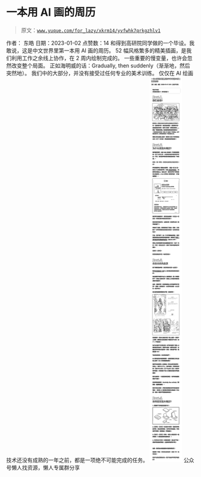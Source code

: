 # 一本用 AI 画的周历

> 原文：[`www.yuque.com/for_lazy/xkrm14/yvfwhk7qrkgzhlv1`](https://www.yuque.com/for_lazy/xkrm14/yvfwhk7qrkgzhlv1)

<ne-p id="uf54db4b4" data-lake-id="uf54db4b4"><ne-text id="u109d8c8f">作者： 东皓</ne-text></ne-p> <ne-p id="u5c043053" data-lake-id="u5c043053"><ne-text id="ud7532b32">日期：2023-01-02</ne-text></ne-p> <ne-p id="uc7148335" data-lake-id="uc7148335"><ne-text id="u19d2f15f">点赞数：</ne-text><ne-text id="u0568007c" ne-bold="true">14</ne-text></ne-p> <ne-hole id="u90bb1b6b" data-lake-id="u90bb1b6b"><ne-card data-card-name="hr" data-card-type="block" id="BHTGK" data-event-boundary="card"><ne-p id="u50a7915b" data-lake-id="u50a7915b"><ne-text id="ua0879377">和得到高研院同学做的一个毕设。我敢说，这是中文世界里第一本用 AI 画的周历。</ne-text></ne-p> <ne-p id="u2db2e0c2" data-lake-id="u2db2e0c2"><ne-text id="ucafefe00">52 幅风格繁多的精美插画，是我们利用工作之余线上协作，在 2 周内绘制完成的。</ne-text></ne-p> <ne-p id="u6de5f246" data-lake-id="u6de5f246"><ne-text id="u9dc3d3b3">一些重要的慢变量，也许会忽然改变整个局面。</ne-text> <ne-text id="ua43e33dd">正如海明威的话：Gradually, then suddenly（渐渐地，然后突然地）。</ne-text></ne-p> <ne-p id="ua4aa2dfe" data-lake-id="ua4aa2dfe"><ne-text id="ub654619f">我们中的大部分，并没有接受过任何专业的美术训练。 仅仅在 AI 绘画技术还没有成熟的一年之前，都是一项绝不可能完成的任务。</ne-text></ne-p> <ne-p id="uf97a27b7" data-lake-id="uf97a27b7"><ne-card data-card-name="image" data-card-type="inline" id="K7JEZ" data-event-boundary="card">![](img/327b00a4fe7892108fb0596f88c2e67b.png)</ne-card></ne-p> <ne-hole id="uf22c23c3" data-lake-id="uf22c23c3"><ne-card data-card-name="hr" data-card-type="block" id="hy0H3" data-event-boundary="card"><ne-p id="u0fe4cb24" data-lake-id="u0fe4cb24"><ne-text id="u47a6fe7d">公众号懒人找资源，懒人专属群分享</ne-text></ne-p></ne-card></ne-hole></ne-card></ne-hole>
